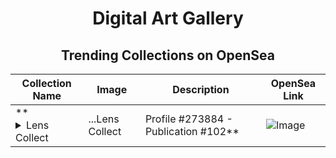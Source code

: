 <div align="center">

# Digital Art Gallery

## Trending Collections on OpenSea

| Collection Name                       | Image                                                                                     | Description                       | OpenSea Link                                                                                          |
|---------------------------------------|-------------------------------------------------------------------------------------------|-----------------------------------|--------------------------------------------------------------------------------------------------------|
| **<details><summary>Lens Collect | ...</summary>Lens Collect | Profile #273884 - Publication #102</details>** | ![Image](https://i.seadn.io/s/raw/files/970f76b2c5af4b95fd877858539f77ca.webp?w=500&auto=format?w=200&auto=format) |  | <details><summary>Link</summary>[Lens Collect | Profile #273884 - Publication #102](https://opensea.io/collection/lens-collect-profile-273884-publication-102)</details> |

</div>